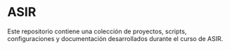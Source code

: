# ASIR
Este repositorio contiene una colección de proyectos, scripts, configuraciones y documentación desarrollados durante el curso de ASIR. 
